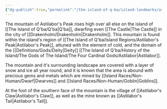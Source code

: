 ```yaml
---
{"dg-publish":true,"permalink":"/the-island-of-q-ba/island-landmarks/astilabor-s-peak-mountain/"}
---
```



The mountain of Astilabor's Peak rises high over all else on the island of [[The Island of Q'ba/Q'ba\|Q'ba]], dwarfing even [[The Castle\|The Castle]] in the city of [[Drakenholm/Drakenholm\|Drakenholm]]. This mountain is found within the island's region of [[The Island of Q'ba/Island Regions/Astilabor's Peak\|Astilabor's Peak]], attuned with the element of cold, and the domain of the [[Definitions/Gods/Deity\|Deity]] [[The Island of Q'ba/History of the Island/The Gods of The Island/The Four Cardinal Gods/Astilabor\|Astilabor]]. 

The mountain and it's surrounding landscape are covered with a layer of snow and ice all year round, and it is known that the area is abound with precious gems and metals which are mined by [[Island Races/Non-Human/Dwarf\|Dwarves]] and [[Island Races/Non-Human/Goblin\|Goblins]]. 

At the foot of the southern face of the mountain is the village of [[Astilabor's Claw\|Astilabor's Claw]], as well as the mine known as [[Astilabor's Tail\|Astilabor's Tail]].
